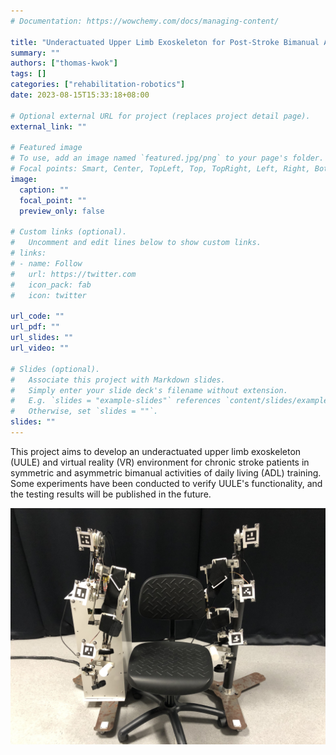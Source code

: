 ```yaml
---
# Documentation: https://wowchemy.com/docs/managing-content/

title: "Underactuated Upper Limb Exoskeleton for Post-Stroke Bimanual Activities-Of-Daily-Living Training"
summary: ""
authors: ["thomas-kwok"]
tags: []
categories: ["rehabilitation-robotics"]
date: 2023-08-15T15:33:18+08:00

# Optional external URL for project (replaces project detail page).
external_link: ""

# Featured image
# To use, add an image named `featured.jpg/png` to your page's folder.
# Focal points: Smart, Center, TopLeft, Top, TopRight, Left, Right, BottomLeft, Bottom, BottomRight.
image:
  caption: ""
  focal_point: ""
  preview_only: false

# Custom links (optional).
#   Uncomment and edit lines below to show custom links.
# links:
# - name: Follow
#   url: https://twitter.com
#   icon_pack: fab
#   icon: twitter

url_code: ""
url_pdf: ""
url_slides: ""
url_video: ""

# Slides (optional).
#   Associate this project with Markdown slides.
#   Simply enter your slide deck's filename without extension.
#   E.g. `slides = "example-slides"` references `content/slides/example-slides.md`.
#   Otherwise, set `slides = ""`.
slides: ""
---
```


This project aims to develop an underactuated upper limb exoskeleton (UULE) and virtual reality (VR) environment for chronic stroke patients in symmetric and asymmetric bimanual activities of daily living (ADL) training. Some experiments have been conducted to verify UULE's functionality, and the testing results will be published in the future.

![Device](device.jpg "" )
